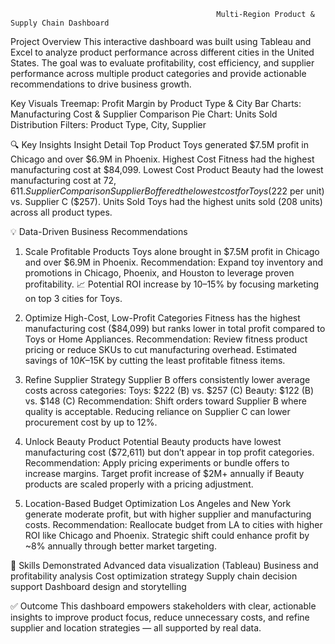                                                   Multi-Region Product & Supply Chain Dashboard 

                                                  
Project Overview
This interactive dashboard was built using Tableau and Excel to analyze product performance across different cities in the United States. The goal was to evaluate profitability, cost efficiency, and supplier performance across multiple product categories and provide actionable recommendations to drive business growth.

Key Visuals
Treemap:      Profit Margin by Product Type & City
Bar Charts:   Manufacturing Cost & Supplier Comparison
Pie Chart:     Units Sold Distribution
Filters:       Product Type, City, Supplier

🔍 Key Insights
Insight	Detail
Top Product	            Toys generated $7.5M profit in Chicago and over $6.9M in Phoenix.
Highest Cost            Fitness had the highest manufacturing cost at $84,099.
Lowest Cost Product   	Beauty had the lowest manufacturing cost at $72,611.
Supplier Comparison	     Supplier B offered the lowest cost for Toys ($222 per unit) vs. Supplier C ($257).
Units Sold	              Toys had the highest units sold (208 units) across all product types.

💡 Data-Driven Business Recommendations
1.  Scale Profitable Products
Toys alone brought in $7.5M profit in Chicago and over $6.9M in Phoenix.
Recommendation:           Expand toy inventory and promotions in Chicago, Phoenix, and Houston to leverage proven profitability.
📈 Potential ROI increase by 10–15% by focusing marketing on top 3 cities for Toys.

2. Optimize High-Cost, Low-Profit Categories
Fitness has the highest manufacturing cost ($84,099) but ranks lower in total profit compared to Toys or Home Appliances.
Recommendation:        Review fitness product pricing or reduce SKUs to cut manufacturing overhead.
Estimated savings of $10K–$15K by cutting the least profitable fitness items.

3. Refine Supplier Strategy
Supplier B offers consistently lower average costs across categories:
Toys: $222 (B) vs. $257 (C)
Beauty: $122 (B) vs. $148 (C)
Recommendation:         Shift orders toward Supplier B where quality is acceptable.
Reducing reliance on Supplier C can lower procurement cost by up to 12%.

4. Unlock Beauty Product Potential
Beauty products have lowest manufacturing cost ($72,611) but don’t appear in top profit categories.
Recommendation: Apply pricing experiments or bundle offers to increase margins.
Target profit increase of $2M+ annually if Beauty products are scaled properly with a pricing adjustment.

5. Location-Based Budget Optimization
Los Angeles and New York generate moderate profit, but with higher supplier and manufacturing costs.
Recommendation:           Reallocate budget from LA to cities with higher ROI like Chicago and Phoenix.
Strategic shift could enhance profit by ~8% annually through better market targeting.

📌 Skills Demonstrated
Advanced data visualization (Tableau)
Business and profitability analysis
Cost optimization strategy
Supply chain decision support
Dashboard design and storytelling

✅ Outcome
This dashboard empowers stakeholders with clear, actionable insights to improve product focus, reduce unnecessary costs, and refine supplier and location strategies — all supported by real data.


